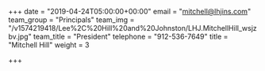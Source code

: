 +++
date = "2019-04-24T05:00:00+00:00"
email = "mitchell@lhjins.com"
team_group = "Principals"
team_img = "/v1574219418/Lee%2C%20Hill%20and%20Johnston/LHJ.MitchellHill_wsjzbv.jpg"
team_title = "President"
telephone = "912-536-7649"
title = "Mitchell Hill"
weight = 3

+++

